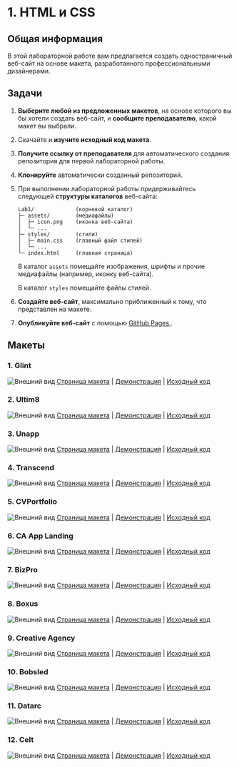 # 1. HTML и CSS

## Общая информация

В этой лабораторной работе вам предлагается создать одностраничный веб-сайт на 
основе макета, разработанного профессиональными дизайнерами.

## Задачи

1. **Выберите любой из предложенных макетов**, на основе которого вы бы хотели 
создать веб-сайт, и **сообщите преподавателю**, какой макет вы выбрали.

2. Скачайте и **изучите исходный код макета**.

3. **Получите ссылку от преподавателя** для автоматического создания
репозитория для первой лабораторной работы.

4. **Клонируйте** автоматически созданный репозиторий.

5. При выполнении лабораторной работы придерживайтесь следующей
**структуры каталогов** веб-сайта:

    ```
    Lab1/             (корневой каталог)
    ├─ assets/        (медиафайлы)
    │  ├─ icon.png    (иконка веб-сайта)
    │  └─ ...
    ├─ styles/        (стили)
    │  ├─ main.css    (главный файл стилей)
    │  └─ ...
    └─ index.html     (главная страница)
    ```
    
    В каталог `assets` помещайте изображения, шрифты и прочие медиафайлы
    (например, иконку веб-сайта).
    
    В каталог `styles` помещайте файлы стилей.

6. **Создайте веб-сайт**, максимально приближенный к тому,
что представлен на макете.

7. **Опубликуйте веб-сайт** с помощью [GitHub Pages
](https://help.github.com/articles/configuring-a-publishing-source-for-github-pages).

## Макеты

### 1. Glint

![Внешний вид](./assets/Glint.jpg)
[Страница макета](https://colorlib.com/wp/template/glint) |
[Демонстрация](https://colorlib.com/demo?theme=glint) |
[Исходный код](https://colorlib.com/download/81)

### 2. Ultim8

![Внешний вид](./assets/Ultim8.jpg)
[Страница макета](https://colorlib.com/wp/template/ultim8) |
[Демонстрация](https://colorlib.com/wp/template/ultim8) |
[Исходный код](https://colorlib.com/download/1703)

### 3. Unapp

![Внешний вид](./assets/Unapp.jpg)
[Страница макета](https://colorlib.com/wp/template/unapp) |
[Демонстрация](https://colorlib.com/preview/#unapp) |
[Исходный код](https://colorlib.com/download/1059)

### 4. Transcend

![Внешний вид](./assets/Transcend.jpg)
[Страница макета](https://colorlib.com/wp/template/transcend) |
[Демонстрация](https://colorlib.com/preview/#transcend) |
[Исходный код](https://colorlib.com/download/888)

### 5. CVPortfolio

![Внешний вид](./assets/CVPortfolio.jpg)
[Страница макета](https://colorlib.com/wp/template/cvportfolio) |
[Демонстрация](https://colorlib.com/preview/#cvportfolio) |
[Исходный код](https://colorlib.com/download/526)

### 6. CA App Landing

![Внешний вид](./assets/CA_App_Landing.jpg)
[Страница макета](https://colorlib.com/wp/template/ca-app) |
[Демонстрация](https://colorlib.com/demo?theme=ca-app) |
[Исходный код](https://colorlib.com/download/55)

### 7. BizPro

![Внешний вид](./assets/BizPro.jpg)
[Страница макета](https://colorlib.com/wp/template/bizpro) |
[Демонстрация](https://colorlib.com/demo?theme=bizpro) |
[Исходный код](https://colorlib.com/download/125)

### 8. Boxus

![Внешний вид](./assets/Boxus.jpg)
[Страница макета](https://colorlib.com/wp/template/boxus) |
[Демонстрация](https://colorlib.com/demo?theme=boxus) |
[Исходный код](https://colorlib.com/download/67)

### 9. Creative Agency

![Внешний вид](./assets/Creative_Agency.jpg)
[Страница макета](https://colorlib.com/wp/template/creative-agency) |
[Демонстрация](https://colorlib.com/demo?theme=creative-agency) |
[Исходный код](https://colorlib.com/download/63)

### 10. Bobsled

![Внешний вид](./assets/Bobsled.jpg)
[Страница макета](https://colorlib.com/wp/template/bobsled) |
[Демонстрация](https://colorlib.com/demo?theme=bobsled) |
[Исходный код](https://colorlib.com/download/49)

### 11. Datarc

![Внешний вид](./assets/Datarc.jpg)
[Страница макета](https://colorlib.com/wp/template/datarc) |
[Демонстрация](https://colorlib.com/demo?theme=datarc) |
[Исходный код](https://colorlib.com/download/83)

### 12. Celt

![Внешний вид](./assets/Celt.jpg)
[Страница макета](https://colorlib.com/wp/template/celt) |
[Демонстрация](https://colorlib.com/demo?theme=Celt) |
[Исходный код](https://colorlib.com/download/23)

<disqus-comments
  page-uuid="149fa661-6e05-4d4c-8525-521ec95711e8"
  page-title="1. HTML и CSS | Лабораторные работы"/>